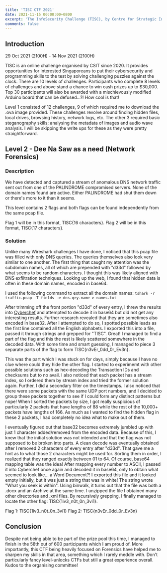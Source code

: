 ```yaml
---
title: 'TISC CTF 2021'
date: 2021-11-15 00:00:00+0800
excerpt: 'The InfoSecurity Challenge (TISC), by Centre for Strategic Infocomm Technologies (CSIT)'
comments: false
---
```

## Introduction
29 Oct 2021 (2100H) - 14 Nov 2021 (2100H)

TISC is an online challenge organised by CSIT since 2020. It provides opportunities for interested Singaporeans to put their cybersecurity and programming skills to the test by solving challenging puzzles against the clock. There are 10 levels of challenges. Participants who complete 8 levels of challenges and above stand a chance to win cash prizes up to $30,000. Top 30 participants will also be awarded with a mischievously modified Arduino board that can be defused...?! How cool is that!

Level 1 consisted of 12 challenges, 9 of which required me to download the .ova image provided. These challenges revolve around finding hidden files, local drives, browsing history, network logs, etc. The other 3 required basic steganography skills; analysing the metadata of images and audio wave analysis. I will be skipping the write ups for these as they were pretty straightforward.

## Level 2 - Dee Na Saw as a need (Network Forensics)
### Description
We have detected and captured a stream of anomalous DNS network traffic sent out from one of the PALINDROME compromised servers. None of the domain names found are active. Either PALINDROME had shut them down or there's more to it than it seems.

This level contains 2 flags and both flags can be found independently from the same pcap file.

Flag 1 will be in this format, TISC{16 characters}.
Flag 2 will be in this format, TISC{17 characters}.

### Solution
Unlike many Wireshark challenges I have done, I noticed that this pcap file was filled with only DNS queries. The queries themselves also look very similar to one another. The first thing that caught my attention was the subdomain names, all of which are prepended with "d33d" followed by what seems to be random characters. I thought this was likely aligned with DNS exfiltration techniques. Looking up the web, I found that hidden data is often in these domain names, encoded in base64.

I used the following command to extract all the domain names:
`tshark -r traffic.pcap -T fields -e dns.qry.name > names.txt`

After trimming off the front portion "d33d" of every entry, I threw the results into [Cyberchef](https://gchq.github.io/CyberChef/) and attempted to decode it in base64 but did not get any interesting results. Further research revealed that they are sometimes also encoded in base32. After I attempted to do so, I spotted possible leads as the first line contained all the English alphabets. I exported this into a file, passed it through strings and grepped for "TISC". Great! I managed to find a part of the flag and this the rest is likely scattered somewhere in the decoded data. With some time and smart guessing, I managed to piece 3 separate parts of the flag to form TISC{n3vEr_0dd_0r_Ev3n}.

This was the part which I was stuck on for days, simply because I have no clue where could they hide the other flag. I started to experimemt with other possible solutions such as hex-decoding the Transaction IDs and checksums but to no avail. I also noticed that each packet has a stream index, so I ordered them by stream index and tried the former solution again. Further, I did a secondary filter on the timestamps. I also noticed that there were some packets with the same UDP port numbers, and I decided to group these packets together to see if I could form any distinct patterns but nope! When I sorted the packets by size, I got really suspicious of particularly 2 packets that have lengths of 88 while the rest of the 10,000+ packets have lengths of 166. As much as I wanted to find the hidden flag in these 2 packets, I had completely no idea what to make out of them.

I eventually figured out that base32 becomes extremely jumbled up with just 1 character added/removed from the encoded data. Because of this, I knew that the initial solution was not intended and that the flag was not supposed to be broken into parts. A clean decode was eventually obtained after I removed 2 characters of every entry after "d33d". That gave me a hint as to what those 2 characters might be used for. Sorting them in order, I realized that they ranged exactly between 01 to 64. Of course, base64 mapping table was the idea! After mapping every number to ASCII, I passed it into Cyberchef once again and decoded it in base64, only to obtain what seemed to look like... a Word Document?! I exported this file and it looked empty initially, but it was just a string that was in white! The string wrote "What you seek is within". Using binwalk, it turns out that the file was both a .docx and an Archive at the same time. I unzipped the file I obtained many other directories and .xml files. By recursively grepping, I finally managed to locate the other flag: TISC{1iv3_n0t_0n_3vi1}.

Flag 1: TISC{1iv3_n0t_0n_3vi1}
Flag 2: TISC{n3vEr_0dd_0r_Ev3n}

## Conclusion
Despite not being able to be part of the prize pool this time, I managed to finish in the 58th out of 600 participants which I am proud of. More importantly, this CTF being heavily focused on Forensics have helped me to sharpen my skills in that area, something which I rarely meddle with. Don't particularly fancy level-unlocks CTFs but still a great experience overall. Kudos to the organising committee!